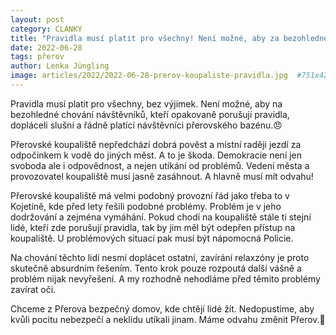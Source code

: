 ```yaml
---
layout: post
category: CLANKY
title: "Pravidla musí platit pro všechny! Není možné, aby za bezohledné chování museli doplácet slušní a řádně platící"
date: 2022-06-28
tags: přerov
author: Lenka Jüngling
image: articles/2022/2022-06-28-prerov-koupaliste-pravidla.jpg  #751x422 pixelu
---
```

Pravidla musí platit pro všechny, bez výjimek. Není možné, aby na bezohledné chování návštěvníků, kteří opakovaně porušují pravidla, dopláceli slušní a řádně platící návštěvníci přerovského bazénu.😠

Přerovské koupaliště nepředchází dobrá pověst a místní raději jezdí za odpočinkem k vodě do jiných měst. A to je škoda. Demokracie není jen svoboda ale i odpovědnost, a nejen utíkání od problémů. Vedení města a provozovatel koupaliště musí jasně zasáhnout. A hlavně musí mít odvahu!

Přerovské koupaliště má velmi podobný provozní řád jako třeba to v Kojetíně, kde před lety řešili podobné problémy. Problém je v jeho dodržování a zejména vymáhání. Pokud chodí na koupaliště stále ti stejní lidé, kteří zde porušují pravidla, tak by jim měl být odepřen přístup na koupaliště. U problémových situací pak musí být nápomocná Policie.

Na chování těchto lidí nesmí doplácet ostatní, zavírání relaxzóny je proto skutečně absurdním řešením. Tento krok pouze rozpoutá další vášně a problém nijak nevyřešení. A my rozhodně nehodláme před těmito problémy zavírat oči. 

Chceme z Přerova bezpečný domov, kde chtějí lidé žít. Nedopustíme, aby kvůli pocitu nebezpečí a neklidu utíkali jinam. Máme odvahu změnit Přerov.🙌 
